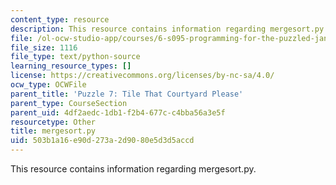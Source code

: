```yaml
---
content_type: resource
description: This resource contains information regarding mergesort.py.
file: /ol-ocw-studio-app/courses/6-s095-programming-for-the-puzzled-january-iap-2018/503b1a16e90d273a2d9080e5d3d5accd_mergesort.py
file_size: 1116
file_type: text/python-source
learning_resource_types: []
license: https://creativecommons.org/licenses/by-nc-sa/4.0/
ocw_type: OCWFile
parent_title: 'Puzzle 7: Tile That Courtyard Please'
parent_type: CourseSection
parent_uid: 4df2aedc-1db1-f2b4-677c-c4bba56a3e5f
resourcetype: Other
title: mergesort.py
uid: 503b1a16-e90d-273a-2d90-80e5d3d5accd
---
```

This resource contains information regarding mergesort.py.